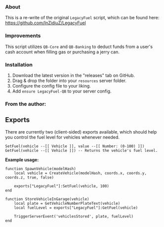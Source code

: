 ### About
This is a re-write of the original `LegacyFuel` script, which can be found here:
https://github.com/InZidiuZ/LegacyFuel

### Improvements
This script utilizes `QB-Core` and `QB-Banking` to deduct funds from a user's cash account when filling gas or purchasing a jerry can.

### Installation
1) Download the latest version in the "releases" tab on GitHub.
2) Drag & drop the folder into your `resources` server folder.
3) Configure the config file to your liking.
4) Add `ensure LegacyFuel-QB` to your server config.


### From the author:

## Exports
There are currently two (client-sided) exports available, which should help you control the fuel level for vehicles whenever needed.

```
SetFuel(vehicle --[[ Vehicle ]], value --[[ Number: (0-100) ]])
GetFuel(vehicle --[[ Vehicle ]]) -- Returns the vehicle's fuel level.
```

**Example usage:**
```
function SpawnVehicle(modelHash)
    local vehicle = CreateVehicle(modelHash, coords.x, coords.y, coords.z, true, false)

    exports["LegacyFuel"]:SetFuel(vehicle, 100)
end

function StoreVehicleInGarage(vehicle)
    local plate = GetVehicleNumberPlateText(vehicle)
    local fuelLevel = exports["LegacyFuel"]:GetFuel(vehicle)

    TriggerServerEvent('vehiclesStored', plate, fuelLevel)
end
```
